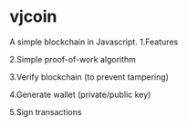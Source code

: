 # vjcoin
A simple blockchain in Javascript.
1.Features

2.Simple proof-of-work algorithm

3.Verify blockchain (to prevent tampering)

4.Generate wallet (private/public key)

5.Sign transactions
